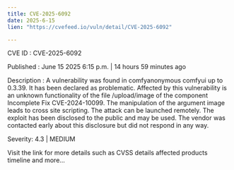 ```yaml
---
title: CVE-2025-6092
date: 2025-6-15
lien: "https://cvefeed.io/vuln/detail/CVE-2025-6092"

---
```


CVE ID : CVE-2025-6092

Published :  June 15
2025
6:15 p.m. | 14 hours
59 minutes ago

Description : A vulnerability was found in comfyanonymous comfyui up to 0.3.39. It has been declared as problematic. Affected by this vulnerability is an unknown functionality of the file /upload/image of the component Incomplete Fix CVE-2024-10099. The manipulation of the argument image leads to cross site scripting. The attack can be launched remotely. The exploit has been disclosed to the public and may be used. The vendor was contacted early about this disclosure but did not respond in any way.

Severity: 4.3 | MEDIUM

Visit the link for more details
such as CVSS details
affected products
timeline
and more...
